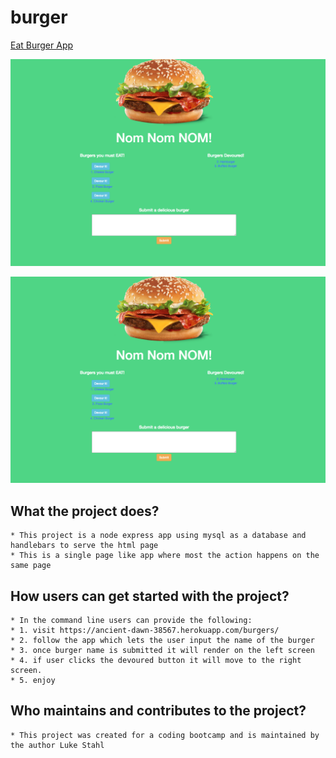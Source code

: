 # burger

[Eat Burger App](https://ancient-dawn-38567.herokuapp.com/burgers/)

![This is a screen shot of my app](https://github.com/Stahlwalker/burger/blob/master/public/assets/images/AppImage.png)

![This is a screen shot of mysql database](https://github.com/Stahlwalker/burger/blob/master/public/assets/images/AppImage.png)

## What the project does?
    * This project is a node express app using mysql as a database and handlebars to serve the html page
    * This is a single page like app where most the action happens on the same page  

## How users can get started with the project?
    * In the command line users can provide the following:
    * 1. visit https://ancient-dawn-38567.herokuapp.com/burgers/
    * 2. follow the app which lets the user input the name of the burger
    * 3. once burger name is submitted it will render on the left screen
    * 4. if user clicks the devoured button it will move to the right screen. 
    * 5. enjoy

## Who maintains and contributes to the project?
    * This project was created for a coding bootcamp and is maintained by the author Luke Stahl

